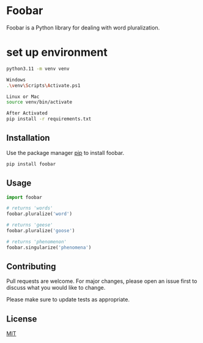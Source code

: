 # Foobar

Foobar is a Python library for dealing with word pluralization.

# set up environment

```bash
python3.11 -m venv venv 

Windows
.\venv\Scripts\Activate.ps1

Linux or Mac
source venv/bin/activate

After Activated
pip install -r requirements.txt
```


## Installation

Use the package manager [pip](https://pip.pypa.io/en/stable/) to install foobar.

```bash
pip install foobar
```

## Usage

```python
import foobar

# returns 'words'
foobar.pluralize('word')

# returns 'geese'
foobar.pluralize('goose')

# returns 'phenomenon'
foobar.singularize('phenomena')
```

## Contributing

Pull requests are welcome. For major changes, please open an issue first
to discuss what you would like to change.

Please make sure to update tests as appropriate.

## License

[MIT](https://choosealicense.com/licenses/mit/)